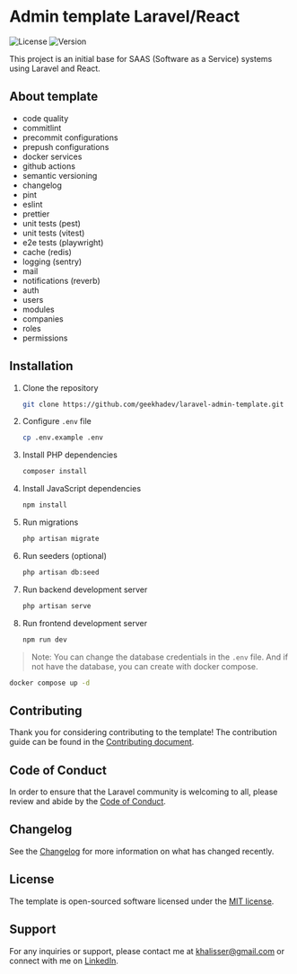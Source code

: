 # Admin template Laravel/React

![License](https://img.shields.io/badge/license-MIT-blue) ![Version](https://img.shields.io/badge/version-0.2.0-orange)

This project is an initial base for SAAS (Software as a Service) systems using Laravel and React.

## About template

- code quality
- commitlint
- precommit configurations
- prepush configurations
- docker services
- github actions
- semantic versioning
- changelog
- pint
- eslint
- prettier
- unit tests (pest)
- unit tests (vitest)
- e2e tests (playwright)
- cache (redis)
- logging (sentry)
- mail
- notifications (reverb)
- auth
- users
- modules
- companies
- roles
- permissions

## Installation

1. Clone the repository

    ```bash
    git clone https://github.com/geekhadev/laravel-admin-template.git
    ```

2. Configure `.env` file

    ```bash
    cp .env.example .env
    ```

3. Install PHP dependencies

    ```bash
    composer install
    ```

4. Install JavaScript dependencies

    ```bash
    npm install
    ```

5. Run migrations

    ```bash
    php artisan migrate
    ```

6. Run seeders (optional)

    ```bash
    php artisan db:seed
    ```

7. Run backend development server

    ```bash
    php artisan serve
    ```

8. Run frontend development server

    ```bash
    npm run dev
    ```

> Note: You can change the database credentials in the `.env` file. And if not have the database, you can create with docker compose.

```bash
docker compose up -d
```

## Contributing

Thank you for considering contributing to the template! The contribution guide can be found in the [Contributing document](./CONTRIBUTING.md).

## Code of Conduct

In order to ensure that the Laravel community is welcoming to all, please review and abide by the [Code of Conduct](./CODE_OF_CONDUCT.md).

## Changelog

See the [Changelog](./CHANGELOG.md) for more information on what has changed recently.

## License

The template is open-sourced software licensed under the [MIT license](https://opensource.org/licenses/MIT).

## Support

For any inquiries or support, please contact me at [khalisser@gmail.com](mailto:khalisser@gmail.com) or connect with me on [LinkedIn](https://www.linkedin.com/in/geekhadev/).
